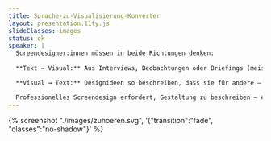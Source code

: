 ```yaml
---
title: Sprache-zu-Visualisierung-Konverter
layout: presentation.11ty.js
slideClasses: images
status: ok
speaker: | 
  Screendesigner:innen müssen in beide Richtungen denken:
  
  **Text → Visual:** Aus Interviews, Beobachtungen oder Briefings (meist textuell) visuelle Konzepte entwickeln.

  **Visual → Text:** Designideen so beschreiben, dass sie für andere – oder für KI-Systeme – nachvollziehbar und reproduzierbar sind. Dafür braucht es ein präzises Vokabular, um Layout, Typografie und Gestaltungsspezifika klar zu benennen.

  Professionelles Screendesign erfordert, Gestaltung zu beschreiben – etwa: Spaltenraster und Proportionen, Typografische Parameter (Durchschuss, Laufweite, Silbentrennung) oder Farbsysteme und Abstände. Nur wer präzise beschreiben kann, kann auch klar kommunizieren – ob mit Kolleg:innen, Entwickler:innen oder KI.
---
```


{% screenshot "./images/zuhoeren.svg", '{"transition":"fade", "classes":"no-shadow"}' %}



